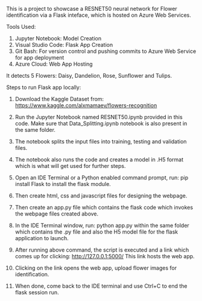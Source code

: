 This is a project to showcase a RESNET50 neural network for Flower identification via a Flask inteface, which is hosted on Azure Web Services.

Tools Used:

1. Jupyter Notebook: Model Creation
2. Visual Studio Code: Flask App Creation
3. Git Bash: For version control and pushing commits to Azure Web Service for app deployment
4. Azure Cloud: Web App Hosting

It detects 5 Flowers: Daisy, Dandelion, Rose, Sunflower and Tulips.

Steps to run Flask app locally:

1. Download the Kaggle Dataset from: https://www.kaggle.com/alxmamaev/flowers-recognition

2. Run the Jupyter Notebook named RESNET50.ipynb provided in this code. Make sure that Data_Splitting.ipynb notebook is also present in the same folder.

3. The notebook splits the input files into training, testing and validation files.

4. The notebook also runs the code and creates a model in .H5 format which is what will get used for further steps.

5. Open an IDE Terminal or a Python enabled command prompt, run: pip install Flask to install the flask module.

6. Then create html, css and javascript files for designing the webpage.

7. Then create an app.py file which contains the flask code which invokes the webpage files created above.

8. In the IDE Terminal window, run: python app.py within the same folder which contains the .py file and also the H5 model file for the flask application to launch.

9. After running above command, the script is executed and a link which comes up for clicking: http://127.0.0.1:5000/ This link hosts the web app.

10. Clicking on the link opens the web app, upload flower images for identification.

11. When done, come back to the IDE terminal and use Ctrl+C to end the flask session run.
